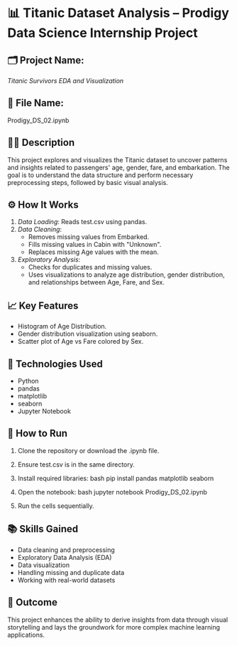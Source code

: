 # 📊 Titanic Dataset Analysis – Prodigy Data Science Internship Project

## 🗂 Project Name:
*Titanic Survivors EDA and Visualization*

## 📁 File Name:
Prodigy_DS_02.ipynb

## 👨‍💻 Description
This project explores and visualizes the Titanic dataset to uncover patterns and insights related to passengers' age, gender, fare, and embarkation. The goal is to understand the data structure and perform necessary preprocessing steps, followed by basic visual analysis.

## ⚙ How It Works
1. *Data Loading*: Reads test.csv using pandas.
2. *Data Cleaning*:
   - Removes missing values from Embarked.
   - Fills missing values in Cabin with "Unknown".
   - Replaces missing Age values with the mean.
3. *Exploratory Analysis*:
   - Checks for duplicates and missing values.
   - Uses visualizations to analyze age distribution, gender distribution, and relationships between Age, Fare, and Sex.

## 📈 Key Features
- Histogram of Age Distribution.
- Gender distribution visualization using seaborn.
- Scatter plot of Age vs Fare colored by Sex.

## 🧰 Technologies Used
- Python
- pandas
- matplotlib
- seaborn
- Jupyter Notebook

## 🚀 How to Run
1. Clone the repository or download the .ipynb file.
2. Ensure test.csv is in the same directory.
3. Install required libraries:
   bash
   pip install pandas matplotlib seaborn
   
4. Open the notebook:
   bash
   jupyter notebook Prodigy_DS_02.ipynb
   
5. Run the cells sequentially.

## 📚 Skills Gained
- Data cleaning and preprocessing
- Exploratory Data Analysis (EDA)
- Data visualization
- Handling missing and duplicate data
- Working with real-world datasets

## 🏁 Outcome
This project enhances the ability to derive insights from data through visual storytelling and lays the groundwork for more complex machine learning applications.
